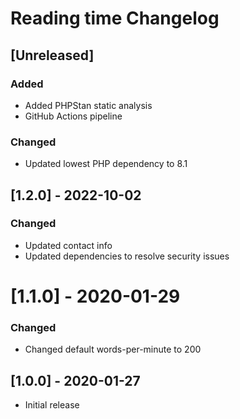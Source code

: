 # Reading time Changelog

## [Unreleased]

### Added

- Added PHPStan static analysis
- GitHub Actions pipeline

### Changed

- Updated lowest PHP dependency to 8.1

## [1.2.0] - 2022-10-02

### Changed

- Updated contact info
- Updated dependencies to resolve security issues

# [1.1.0] - 2020-01-29

### Changed

- Changed default words-per-minute to 200

## [1.0.0] - 2020-01-27

- Initial release
